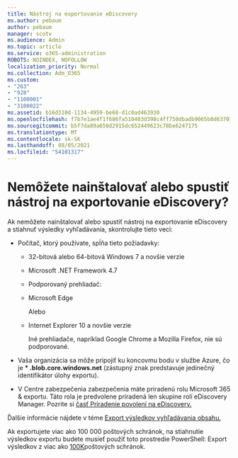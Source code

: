 ```yaml
---
title: Nástroj na exportovanie eDiscovery
ms.author: pebaum
author: pebaum
manager: scotv
ms.audience: Admin
ms.topic: article
ms.service: o365-administration
ROBOTS: NOINDEX, NOFOLLOW
localization_priority: Normal
ms.collection: Adm_O365
ms.custom:
- "263"
- "928"
- "1100001"
- "3100022"
ms.assetid: b16d310d-1134-4959-be68-d1c0ad463930
ms.openlocfilehash: f7b7e1ae4f1f686fa510403d398c4ff750dbadb9065b8d63701a927eeac52d9b
ms.sourcegitcommit: b5f7da89a650d2915dc652449623c78be6247175
ms.translationtype: MT
ms.contentlocale: sk-SK
ms.lasthandoff: 08/05/2021
ms.locfileid: "54101317"
---
```

# <a name="cant-install-or-run-the-ediscovery-export-tool"></a>Nemôžete nainštalovať alebo spustiť nástroj na exportovanie eDiscovery?

Ak nemôžete nainštalovať alebo spustiť nástroj na exportovanie eDiscovery a stiahnuť výsledky vyhľadávania, skontrolujte tieto veci:
  
- Počítač, ktorý používate, spĺňa tieto požiadavky:

  - 32-bitová alebo 64-bitová Windows 7 a novšie verzie

  - Microsoft .NET Framework 4.7

  - Podporovaný prehliadač:

  - Microsoft Edge

    Alebo

  - Internet Explorer 10 a novšie verzie

    Iné prehliadače, napríklad Google Chrome a Mozilla Firefox, nie sú podporované.

- Vaša organizácia sa môže pripojiť ku koncovmu bodu v službe Azure, čo je **\* .blob.core.windows.net** (zástupný znak predstavuje jedinečný identifikátor úlohy exportu).

- V Centre zabezpečenia zabezpečenia máte priradenú rolu Microsoft 365 &amp; exportu. Táto rola je predvolene priradená len skupine rolí eDiscovery Manager. Pozrite si [časť Priradenie povolení na eDiscovery.](https://docs.microsoft.com/microsoft-365/compliance/assign-ediscovery-permissions)

Ďalšie informácie nájdete v téme [Export výsledkov vyhľadávania obsahu.](https://docs.microsoft.com/microsoft-365/compliance/export-search-results)

Ak exportujete viac ako 100 000 poštových schránok, na stiahnutie výsledkov exportu budete musieť použiť toto prostredie PowerShell: Export výsledkov z viac ako  [100K](https://docs.microsoft.com/microsoft-365/compliance/export-search-results?view=o365-worldwide%23exporting-results-from-more-than-100000-mailboxes)poštových schránok.